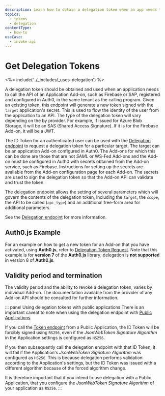 ```yaml
---
description: Learn how to obtain a delegation token when an app needs to call the API of an add-on such as Firebase or SAP in the same tenant as the calling program.
topics:
  - tokens
  - delegation
contentType:
  - how-to
useCase:
  - invoke-api
---
```


# Get Delegation Tokens

<%= include('../_includes/_uses-delegation') %>

A delegation token should be obtained and used when an application needs to call the API of an Application Add-on, such as Firebase or SAP, registered and configured in Auth0, in the same tenant as the calling program. Given an existing token, this endpoint will generate a new token signed with the `target` application's secret. This is used to flow the identity of the user from the application to an API. The type of the delegation token will vary depending on the by provider. For example, if issued for Azure Blob Storage, it will be an SAS (Shared Access Signature). If it is for the Firebase Add-on, it will be a JWT.

The ID Token for an authenticated user can be used with the [Delegation endpoint](/api/authentication#delegation) to request a delegation token for a particular target. The target can be an application Add-on configured in Auth0. The Add-ons for which this can be done are those that are not <dfn data-key="security-assertion-markup-language">SAML</dfn> or WS-Fed Add-ons and the Add-on must be configured in Auth0 with secrets obtained from the Add-on service, such as Firebase. Instructions for setting up the secrets are available from the Add-on configuration page for each Add-on. The secrets are used to sign the delegation token so that the Add-on API can validate and trust the token.

The delegation endpoint allows the setting of several parameters which will govern the contents of the delegation token, including the `target`, the <dfn data-key="scope">`scope`</dfn>, the API to be called (`api_type`) and an additional free-form area for additional parameters.

See the [Delegation endpoint](/api/authentication#delegation) for more information.

## Auth0.js Example

For an example on how to get a new token for an Add-on that you have activated, using __Auth0.js__, refer to [Delegation Token Request](/libraries/auth0js/v7#delegation-token-request). Note that this example is for **version 7** of the __Auth0.js__ library; delegation is **not supported** in version 8 of __Auth0.js__.

## Validity period and termination

The validity period and the ability to revoke a delegation token, varies by individual Add-on. The documentation available from the provider of any Add-on API should be consulted for further information.

::: panel Using delegation tokens with public applications
There is an important caveat to note when using the delegation endpoint with [Public Applications](/applications/concepts/app-types-confidential-public#public-applications).

If you call the [Token endpoint](/api/authentication#get-token) from a Public Application, the ID Token will be forcibly signed using `RS256`, even if the _JsonWebToken Signature Algorithm_ in the Application settings is configured as `HS256`.

If you then subsequently call the delegation endpoint with that ID Token, it will fail if the Application's _JsonWebToken Signature Algorithm_ was configured as `HS256`. This is because delegation performs validation according to the Application's settings, but the ID Token was issued with a different algorithm because of the forced algorithm change.

It is therefore important that if you intend to use delegation with a Public Application, that you configure the _JsonWebToken Signature Algorithm_ of your application as `RS256`.
:::
